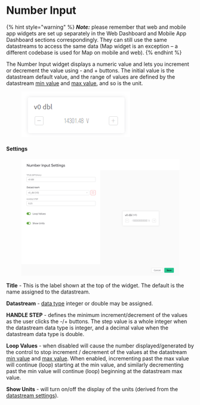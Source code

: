 # Number Input

{% hint style="warning" %}
_**Note:**_ please remember that web and mobile app widgets are set up separately in the Web Dashboard and Mobile App Dashboard sections correspondingly. They can still use the same datastreams to access the same data (Map widget is an exception – a different codebase is used for Map on mobile and web).
{% endhint %}

The Number Input widget displays a numeric value and lets you increment or decrement the value using - and + buttons. The initial value is the datastream default value, and the range of values are defined by the datastream [min value](../templates/datastreams/datastreams-common-settings/min-value.md) and [max value](../templates/datastreams/datastreams-common-settings/max-value.md), and so is the unit.

<figure><img src="../../.gitbook/assets/number_input.png" alt=""><figcaption></figcaption></figure>

#### Settings

<figure><img src="../../.gitbook/assets/number_input_settings (1).png" alt=""><figcaption></figcaption></figure>

**Title** - This is the label shown at the top of the widget. The default is the name assigned to the datastream.

**Datastream** - [data type](../templates/datastreams/datastreams-common-settings/data-type.md) integer or double may be assigned.

**HANDLE STEP** - defines the minimum increment/decrement of the values as the user clicks the -/+ buttons. The step value is a whole integer when the datastream data type is integer, and a decimal value when the datastream data type is double.

**Loop Values** - when disabled will cause the number displayed/generated by the control to stop increment / decrement of the values at the datastream [min value](../templates/datastreams/datastreams-common-settings/min-value.md) and [max value](../templates/datastreams/datastreams-common-settings/max-value.md). When enabled, incrementing past the max value will continue (loop) starting at the min value, and similarly decrementing past the min value will continue (loop) beginning at the datastream max value.

**Show Units** - will turn on/off the display of the units (derived from the [datastream settings](../templates/datastreams/datastreams-common-settings/)).
